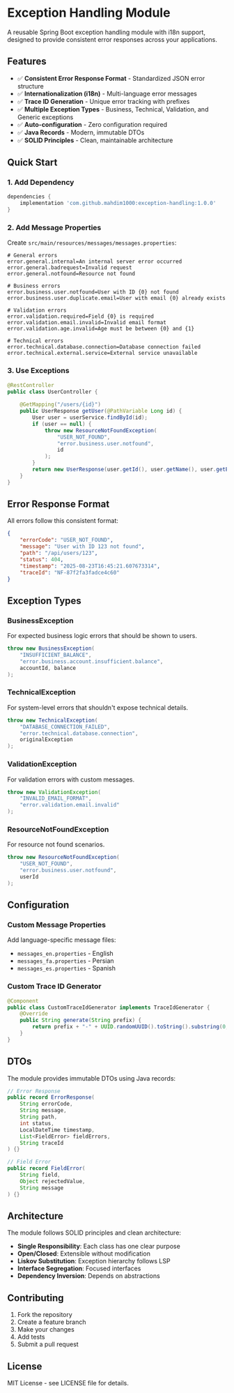 # Exception Handling Module

A reusable Spring Boot exception handling module with i18n support, designed to provide consistent error responses across your applications.

## Features

- ✅ **Consistent Error Response Format** - Standardized JSON error structure
- ✅ **Internationalization (i18n)** - Multi-language error messages
- ✅ **Trace ID Generation** - Unique error tracking with prefixes
- ✅ **Multiple Exception Types** - Business, Technical, Validation, and Generic exceptions
- ✅ **Auto-configuration** - Zero configuration required
- ✅ **Java Records** - Modern, immutable DTOs
- ✅ **SOLID Principles** - Clean, maintainable architecture

## Quick Start

### 1. Add Dependency

```gradle
dependencies {
    implementation 'com.github.mahdim1000:exception-handling:1.0.0'
}
```

### 2. Add Message Properties

Create `src/main/resources/messages/messages.properties`:

```properties
# General errors
error.general.internal=An internal server error occurred
error.general.badrequest=Invalid request
error.general.notfound=Resource not found

# Business errors
error.business.user.notfound=User with ID {0} not found
error.business.user.duplicate.email=User with email {0} already exists

# Validation errors
error.validation.required=Field {0} is required
error.validation.email.invalid=Invalid email format
error.validation.age.invalid=Age must be between {0} and {1}

# Technical errors
error.technical.database.connection=Database connection failed
error.technical.external.service=External service unavailable
```

### 3. Use Exceptions

```java
@RestController
public class UserController {
    
    @GetMapping("/users/{id}")
    public UserResponse getUser(@PathVariable Long id) {
        User user = userService.findById(id);
        if (user == null) {
            throw new ResourceNotFoundException(
                "USER_NOT_FOUND",
                "error.business.user.notfound",
                id
            );
        }
        return new UserResponse(user.getId(), user.getName(), user.getEmail());
    }
}
```

## Error Response Format

All errors follow this consistent format:

```json
{
    "errorCode": "USER_NOT_FOUND",
    "message": "User with ID 123 not found",
    "path": "/api/users/123",
    "status": 404,
    "timestamp": "2025-08-23T16:45:21.607673314",
    "traceId": "NF-87f2fa3fadce4c60"
}
```

## Exception Types

### BusinessException
For expected business logic errors that should be shown to users.

```java
throw new BusinessException(
    "INSUFFICIENT_BALANCE",
    "error.business.account.insufficient.balance",
    accountId, balance
);
```

### TechnicalException
For system-level errors that shouldn't expose technical details.

```java
throw new TechnicalException(
    "DATABASE_CONNECTION_FAILED",
    "error.technical.database.connection",
    originalException
);
```

### ValidationException
For validation errors with custom messages.

```java
throw new ValidationException(
    "INVALID_EMAIL_FORMAT",
    "error.validation.email.invalid"
);
```

### ResourceNotFoundException
For resource not found scenarios.

```java
throw new ResourceNotFoundException(
    "USER_NOT_FOUND",
    "error.business.user.notfound",
    userId
);
```

## Configuration

### Custom Message Properties

Add language-specific message files:

- `messages_en.properties` - English
- `messages_fa.properties` - Persian
- `messages_es.properties` - Spanish

### Custom Trace ID Generator

```java
@Component
public class CustomTraceIdGenerator implements TraceIdGenerator {
    @Override
    public String generate(String prefix) {
        return prefix + "-" + UUID.randomUUID().toString().substring(0, 8);
    }
}
```

## DTOs

The module provides immutable DTOs using Java records:

```java
// Error Response
public record ErrorResponse(
    String errorCode,
    String message,
    String path,
    int status,
    LocalDateTime timestamp,
    List<FieldError> fieldErrors,
    String traceId
) {}

// Field Error
public record FieldError(
    String field,
    Object rejectedValue,
    String message
) {}
```

## Architecture

The module follows SOLID principles and clean architecture:

- **Single Responsibility**: Each class has one clear purpose
- **Open/Closed**: Extensible without modification
- **Liskov Substitution**: Exception hierarchy follows LSP
- **Interface Segregation**: Focused interfaces
- **Dependency Inversion**: Depends on abstractions

## Contributing

1. Fork the repository
2. Create a feature branch
3. Make your changes
4. Add tests
5. Submit a pull request

## License

MIT License - see LICENSE file for details.
